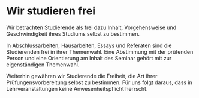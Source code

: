 <!---
   NAME - The NAME of this project is:
ethos

  FILE - The FILENAME of the current file is:
/v2a4.md

  CREATION - This project was CREATED on:
2017-01-28-16:15:00 UTC

  MODIFICATION - This project was last MODIFIED on:
2017-01-28-16:15:00 UTC

  VERSION - The current VERSION of this project is:
<git-commit-hash>-2017-01-28-16:15:00 UTC

  CREATOR(S) - This project was CREATED by:
Michael Czechowski, Martin Maga

  CONTACT - You can CONTACT the creator(s) or developer(s) of this project at:
E-Mail: mail@martinmaga.de

  COPYRIGHT - The COPYRIGHT holder of this project is:
COPYRIGHT (c) 2016 Martin Maga

  LICENSE - This project is LICENSED under the following license:
Martin Maga 2016 CC BY-SA 4.0 https://creativecommons.org

  SUBFILE – This is a SUBFILE! For more INFORMATION on this project go to:
/README.md
--->

# Wir studieren frei

Wir betrachten Studierende als frei dazu Inhalt, Vorgehensweise und Geschwindigkeit ihres Studiums selbst zu bestimmen.

In Abschlussarbeiten, Hausarbeiten, Essays und Referaten sind die Studierenden frei in ihrer Themenwahl.
Eine Abstimmung mit der prüfenden Person und eine Orientierung am Inhalt des Seminar gehört mit zur eigenständigen Themenwahl.

Weiterhin gewähren wir Studierende die Freiheit, die Art ihrer Prüfungensvorbereitung selbst zu bestimmen.
Für uns folgt daraus, dass in Lehrveranstaltungen keine Anwesenheitspflicht herrscht.
